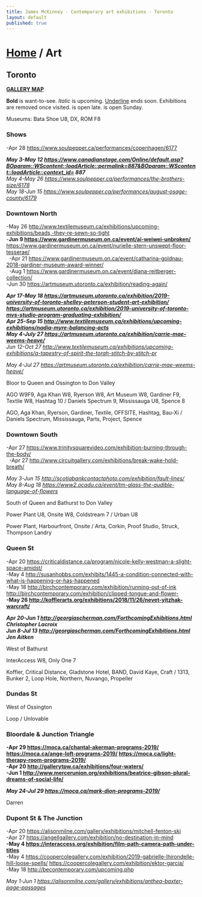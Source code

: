 ```yaml
---
title: James McKinney - Contemporary art exhibitions - Toronto
layout: default
published: true
---
```


# [Home](/) / Art

## Toronto

**[GALLERY MAP](https://www.google.com/maps/d/u/0/edit?mid=1sMiga7vQsqWdqEVQCqHsxjX2jeU)**

<span class="glyphicon glyphicon-info-sign" aria-hidden="true"></span> <strong>Bold</strong> is want-to-see. <em>Italic</em> is upcoming. <u>Underline</u> ends soon. Exhibitions are removed once visited. <span class="glyphicon glyphicon-time" aria-hidden="true"></span> is open late. <span class="glyphicon glyphicon-calendar" aria-hidden="true"></span> is open Sunday.

<span class="glyphicon glyphicon-calendar" aria-hidden="true"></span> <span class="glyphicon glyphicon-time" aria-hidden="true"></span> Museums: Bata Shoe U8, DX, ROM F8

### Shows

-Apr 28 <https://www.soulpepper.ca/performances/copenhagen/6177>  

_**May 3-May 12 <https://www.canadianstage.com/Online/default.asp?BOparam::WScontent::loadArticle::permalink=887&BOparam::WScontent::loadArticle::context_id=> 887**_  
_May 4-May 26 <https://www.soulpepper.ca/performances/the-brothers-size/6178>_  
_May 18-Jun 15 <https://www.soulpepper.ca/performances/august-osage-county/6179>_  

### Downtown North

-May 26 <http://www.textilemuseum.ca/exhibitions/upcoming-exhibitions/beads,-they-re-sewn-so-tight>  
-**Jun 9 <https://www.gardinermuseum.on.ca/event/ai-weiwei-unbroken/>** <https://www.gardinermuseum.on.ca/event/nurielle-stern-unswept-floor-tesserae/>  
  -Apr 21 <https://www.gardinermuseum.on.ca/event/catharina-goldnau-2018-gardiner-museum-award-winner/>  
  -Aug 1 <https://www.gardinermuseum.on.ca/event/diana-reitberger-collection/>  
-Jun 30 <https://artmuseum.utoronto.ca/exhibition/reading-again/>  

_**Apr 17-May 18 <https://artmuseum.utoronto.ca/exhibition/2019-university-of-toronto-shelley-peterson-student-art-exhibition/> <https://artmuseum.utoronto.ca/exhibition/2019-university-of-toronto-mvs-studio-program-graduating-exhibition/>**_  
_**Apr 25-Sep 15 <http://www.textilemuseum.ca/exhibitions/upcoming-exhibitions/nadia-myre-balancing-acts>**_  
_**May 4-July 27 <https://artmuseum.utoronto.ca/exhibition/carrie-mae-weems-heave/>**_  
_Jun 12-Oct 27 <http://www.textilemuseum.ca/exhibitions/upcoming-exhibitions/a-tapestry-of-spirit-the-torah-stitch-by-stitch-pr>_  

_May 4-Jul 27 <https://artmuseum.utoronto.ca/exhibition/carrie-mae-weems-heave/>_  

<span class="glyphicon glyphicon-info-sign" aria-hidden="true"></span> Bloor to Queen and Ossington to Don Valley

<span class="glyphicon glyphicon-time" aria-hidden="true"></span> AGO W9F9, Aga Khan W8, Ryerson W8, Art Museum W8, Gardiner F9, Textile W8, Hashtag 10 / Daniels Spectrum 9, Mississauga U8, Spence 8

<span class="glyphicon glyphicon-calendar" aria-hidden="true"></span> AGO, Aga Khan, Ryerson, Gardiner, Textile, OFFSITE, Hashtag, Bau-Xi / Daniels Spectrum, Mississauga, Parts, Project, Spence

### Downtown South

-Apr 27 <https://www.trinitysquarevideo.com/exhibition-burning-through-the-body/>  
  -Apr 27 <http://www.circuitgallery.com/exhibitions/break-wake-hold-breath/>  

_May 3-Jun 15 <http://scotiabankcontactphoto.com/exhibition/fault-lines/>_  
_May 8-Aug 18 <https://www2.ocadu.ca/event/tm-glass-the-audible-language-of-flowers>_  

<span class="glyphicon glyphicon-info-sign" aria-hidden="true"></span> South of Queen and Bathurst to Don Valley

<span class="glyphicon glyphicon-time" aria-hidden="true"></span> Power Plant U8, Onsite W8, Coldstream 7 / Urban U8

<span class="glyphicon glyphicon-calendar" aria-hidden="true"></span> Power Plant, Harbourfront, Onsite / Arta, Corkin, Proof Studio, Struck, Thompson Landry

### Queen St

-Apr 20 <https://criticaldistance.ca/program/nicole-kelly-westman-a-slight-space-amidst/>  
-May 4 <http://susanhobbs.com/exhibits/1445-a-condition-connected-with-what-is-happening-or-has-happened>  
-May 18 <http://birchcontemporary.com/exhibition/running-out-of-ink> <http://birchcontemporary.com/exhibition/clipped-tongue-and-flower->  
**-May 26 <http://kofflerarts.org/exhibitions/2018/11/26/nevet-yitzhak-warcraft/>**  

_**Apr 20-Jun 1 <http://georgiascherman.com/ForthcomingExhibitions.html> Christopher Lacroix**_  
_**Jun 8-Jul 13 <http://georgiascherman.com/ForthcomingExhibitions.html> Jen Aitken**_  

<span class="glyphicon glyphicon-info-sign" aria-hidden="true"></span> West of Bathurst

<span class="glyphicon glyphicon-time" aria-hidden="true"></span> InterAccess W8, Only One 7

<span class="glyphicon glyphicon-calendar" aria-hidden="true"></span> Koffler, Critical Distance, Gladstone Hotel, BAND, David Kaye, Craft / 1313, Bunker 2, Loop Hole, Northern, Nuvango, Propeller

### Dundas St

<span class="glyphicon glyphicon-info-sign" aria-hidden="true"></span> West of Ossington

<span class="glyphicon glyphicon-calendar" aria-hidden="true"></span> Loop / Unlovable

### Bloordale & Junction Triangle

**-Apr 29 <https://moca.ca/chantal-akerman-programs-2019/> <https://moca.ca/ange-loft-programs-2019/> <https://moca.ca/light-therapy-room-programs-2019/>**  
**-Apr 20 <http://gallerytpw.ca/exhibitions/four-waters/>**  
**-Jun 1 <http://www.mercerunion.org/exhibitions/beatrice-gibson-plural-dreams-of-social-life/>**  

_**May 24-Jul 29 <https://moca.ca/mark-dion-programs-2019/>**_  

<span class="glyphicon glyphicon-calendar" aria-hidden="true"></span> Darren

### Dupont St & The Junction

-Apr 20 <https://alisonmilne.com/gallery/exhibitions/mitchell-fenton-ski>  
-Apr 27 <https://angellgallery.com/exhibition/no-destination-in-mind>  
**-May 4 <https://interaccess.org/exhibition/film-path-camera-path-under-titles>**  
-May 4 <https://coopercolegallery.com/exhibition/2019-gabrielle-lhirondelle-hill-loose-spells/> <https://coopercolegallery.com/exhibition/ektor-garcia/>  
-May 18 <http://becontemporary.com/upcoming.php>  

_May 1-Jun 1 <https://alisonmilne.com/gallery/exhibitions/anthea-baxter-page-passages>_  
